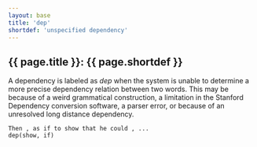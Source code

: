 ```yaml
---
layout: base
title: 'dep'
shortdef: 'unspecified dependency'
---
```


## {{ page.title }}: {{ page.shortdef }}

A dependency is labeled as *dep* when the system is unable to
determine a more precise dependency relation between two words.  This
may be because of a weird grammatical construction, a limitation in
the Stanford Dependency conversion software, a parser error, or
because of an unresolved long distance dependency.

~~~ sdparse
Then , as if to show that he could , ...
dep(show, if)
~~~
